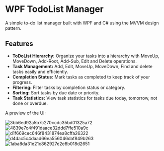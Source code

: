 # WPF TodoList Manager

A simple to-do list manager built with WPF and C# using the MVVM design pattern.

## Features
- **ToDoList Hierarchy:** Organize your tasks into a hierarchy with MoveUp, MoveDown, Add-Root, Add-Sub, Edit and Delete operations.
- **Task Management:** Add, Edit, MoveUp, MoveDown, Find and delete tasks easily and efficiently.
- **Completion Status:** Mark tasks as completed to keep track of your progress.
- **Filtering:** Filter tasks by completion status or category.
- **Sorting:** Sort tasks by due date or priority.
- **Task Statistics:** View task statistics for tasks due today, tomorrow, not done or overdue.

A preview of the UI:

![3bb6ed92a5b7c270ccdc35bd01325a72](https://github.com/tudorp9k/ToDoList-Manager/assets/115632315/47f2f04a-263b-4759-9b21-8fe5099028c1)
![4839e7c4f491daace32ddd7ffe510a9c](https://github.com/tudorp9k/ToDoList-Manager/assets/115632315/1d830495-be23-4007-8c1d-0bc5aec32c9b)
![d1f669cec646f8431874ea8cffa26322](https://github.com/tudorp9k/ToDoList-Manager/assets/115632315/0a69c9dc-dfdb-4ae0-931a-478ceca93153)
![d4dac5c4daad66ea556046daf849b263](https://github.com/tudorp9k/ToDoList-Manager/assets/115632315/cad35d2d-b9ee-40d8-a719-b36406270762)
![1aba8da31e21c862927e2e8b018d2651](https://github.com/tudorp9k/ToDoList-Manager/assets/115632315/7d04f994-b0dc-44ba-b369-3d2c42c4f4fa)
